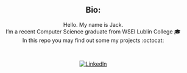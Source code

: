 <div align="center">
  
  <h2><b>Bio:</b></h2>

Hello. My name is Jack.<br/>
I’m a recent Computer Science graduate from WSEI Lublin College :mortar_board: <br/>
In this repo you may find out some my projects :octocat: <br/>

<br/>

[![LinkedIn][linkedin-shield]][linkedin-url]
</div>

[linkedin-shield]: https://img.shields.io/badge/-LinkedIn-black.svg?style=for-the-badge&logo=linkedin&colorB=informational
[linkedin-url]: https://www.facebook.com/jackjack534/

<!--
### Hello. My name is Jack.
### I’m a recent Computer Science graduate from WSEI Lublin College :mortar_board: 
### In this repo you may find out some my projects.
-->

<!--
**VirtuozJack/VirtuozJack** is a ✨ _special_ ✨ repository because its `README.md` (this file) appears on your GitHub profile.

Here are some ideas to get you started:

- 🔭 I’m currently working on ...
- 🌱 I’m currently learning ...
- 👯 I’m looking to collaborate on ...
- 🤔 I’m looking for help with ...
- 💬 Ask me about ...
- 📫 How to reach me: ...
- 😄 Pronouns: ...
- ⚡ Fun fact: ...
-->
